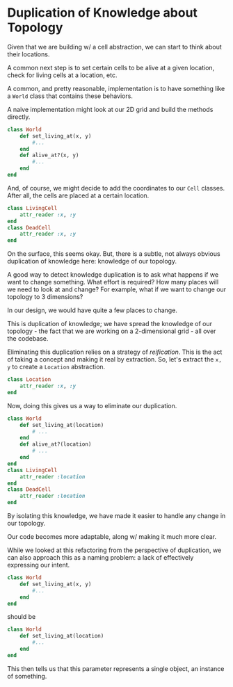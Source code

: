 # Duplication of Knowledge about Topology

Given that we are building w/ a cell abstraction, we can start to think about their locations.

A common next step is to set certain cells to be alive at a given location, check for living cells at a location, etc.

A common, and pretty reasonable, implementation is to have something like a `World` class that contains these behaviors.

A naive implementation might look at our 2D grid and build the methods directly.

```rb
class World
    def set_living_at(x, y)
        #...
    end
    def alive_at?(x, y)
        #...
    end
end
```

And, of course, we might decide to add the coordinates to our `Cell` classes. After all, the cells are placed at a certain location.

```rb
class LivingCell
    attr_reader :x, :y
end
class DeadCell
    attr_reader :x, :y
end
```

On the surface, this seems okay. But, there is a subtle, not always obvious duplication of knowledge here: knowledge of our topology.

A good way to detect knowledge duplication is to ask what happens if we want to change something. What effort is required? How many places will we need to look at and change? For example, what if we want to change our topology to 3 dimensions?

In our design, we would have quite a few places to change.

This is duplication of knowledge; we have spread the knowledge of our topology - the fact that we are working on a 2-dimensional grid - all over the codebase.

Eliminating this duplication relies on a strategy of *reification*. This is the act of taking a concept and making it real by extraction. So, let's extract the `x, y` to create a `Location` abstraction.

```rb
class Location
    attr_reader :x, :y
end
```

Now, doing this gives us a way to eliminate our duplication.

```rb
class World
    def set_living_at(location)
        # ...
    end
    def alive_at?(location)
        # ...
    end
end
class LivingCell
    attr_reader :location
end
class DeadCell
    attr_reader :location
end
```

By isolating this knowledge, we have made it easier to handle any change in our topology.

Our code becomes more adaptable, along w/ making it much more clear.

While we looked at this refactoring from the perspective of duplication, we can also approach this as a naming problem: a lack of effectively expressing our intent.

```rb
class World
    def set_living_at(x, y)
        #...
    end
end
```

should be

```rb
class World
    def set_living_at(location)
        #...
    end
end
```

This then tells us that this parameter represents a single object, an instance of something.
